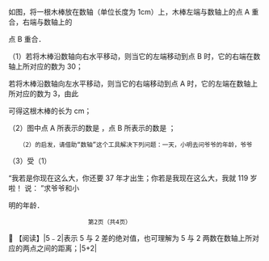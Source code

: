 如图，将一根木棒放在数轴（单位长度为 1cm）上，木棒左端与数轴上的点 A 重合，右端与数轴上的

点 B 重合．

 （1）若将木棒沿数轴向右水平移动，则当它的左端移动到点 B 时，它的右端在数轴上所对应的数为 30；

 若将木棒沿数轴向左水平移动，则当它的右端移动到点 A 时，它的左端在数轴上所对应的数为 3，由此

 可得这根木棒的长为         cm；

 （2）图中点 A 所表示的数是         ，点 B 所表示的数是     ；

       （2）的启发，请借助“数轴”这个工具解决下列问题：一天，小明去问爷爷的年龄，爷爷
 （3）受（1）

  “我若是你现在这么大，你还要 37 年才出生；你若是我现在这么大，我就 119 岁啦！
 说：                                         ”求爷爷和小

 明的年龄．




                          第2页（共4页）
  【阅读】|5﹣2|表示 5 与 2 差的绝对值，也可理解为 5 与 2 两数在数轴上所对应的两点之间的距离；|5+2|
